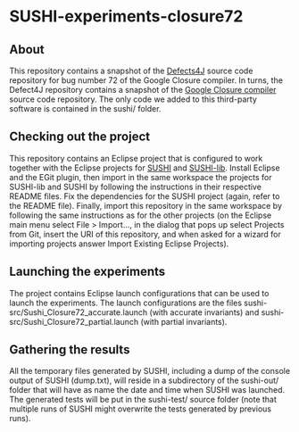 # SUSHI-experiments-closure72

## About

This repository contains a snapshot of the [Defects4J](https://github.com/rjust/defects4j) source code repository 
for bug number 72 of the Google Closure compiler. In turns, the Defect4J repository contains a snapshot of the 
[Google Closure compiler](https://github.com/google/closure-compiler) source code repository. The only code we 
added to this third-party software is contained in the sushi/ folder.

## Checking out the project

This repository contains an Eclipse project that is configured to work together with the Eclipse projects for 
[SUSHI](https://github.com/pietrobraione/sushi) and [SUSHI-lib](https://github.com/pietrobraione/sushi-lib). 
Install Eclipse and the EGit plugin, then import in the same workspace the projects for SUSHI-lib and SUSHI by 
following the instructions in their respective README files. Fix the dependencies for the SUSHI project (again, 
refer to the README file). Finally, import this repository in the same workspace by following the same instructions 
as for the other projects (on the Eclipse main menu select File > Import..., in the dialog that pops up select 
Projects from Git, insert the URI of this repository, and when asked for a wizard for importing projects answer 
Import Existing Eclipse Projects).

## Launching the experiments

The project contains Eclipse launch configurations that can be used to launch the experiments. The launch configurations 
are the files sushi-src/Sushi_Closure72_accurate.launch (with accurate invariants) and 
sushi-src/Sushi_Closure72_partial.launch (with partial invariants).

## Gathering the results

All the temporary files generated by SUSHI, including a dump of the console output of SUSHI (dump.txt), will reside 
in a subdirectory of the sushi-out/ folder that will have as name the date and time when SUSHI was launched. The 
generated tests will be put in the sushi-test/ source folder (note that multiple runs of SUSHI might overwrite 
the tests generated by previous runs).

